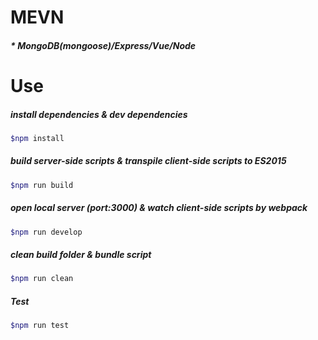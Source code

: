# MEVN
##### * MongoDB(mongoose)/Express/Vue/Node

# Use

##### install dependencies & dev dependencies
```bash
$npm install
```

##### build server-side scripts & transpile client-side scripts to ES2015
```bash
$npm run build
```

##### open local server (port:3000) & watch client-side scripts by webpack
```bash
$npm run develop
```

##### clean build folder & bundle script
```bash
$npm run clean
```

##### Test
```bash
$npm run test
```

